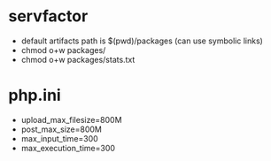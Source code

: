 # servfactor
- default artifacts path is $(pwd)/packages (can use symbolic links)
- chmod o+w packages/
- chmod o+w packages/stats.txt

# php.ini
- upload_max_filesize=800M
- post_max_size=800M
- max_input_time=300
- max_execution_time=300

